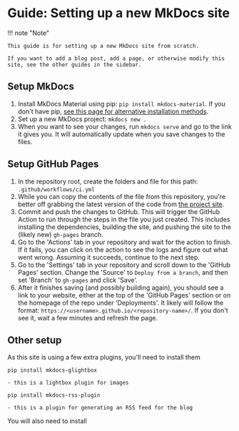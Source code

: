 # Guide: Setting up a new MkDocs site

!!! note "Note"

    This guide is for setting up a new MkDocs site from scratch. 
    
    If you want to add a blog post, add a page, or otherwise modify this site, see the other guides in the sidebar.


## Setup MkDocs

1. Install MkDocs Material using pip: `pip install mkdocs-material`. If you don't have pip, [see this page for alternative installation methods](https://squidfunk.github.io/mkdocs-material/getting-started/).
2. Set up a new MkDocs project: `mkdocs new .`
3. When you want to see your changes, run `mkdocs serve` and go to the link it gives you. It will automatically update when you save changes to the files.

## Setup GitHub Pages

1. In the repository root, create the folders and file for this path: `.github/workflows/ci.yml`
2. While you can copy the contents of the file from this repository, you're better off grabbing the latest version of the code from [the project site](https://squidfunk.github.io/mkdocs-material/publishing-your-site/).
3. Commit and push the changes to GitHub. This will trigger the GitHub Action to run through the steps in the file you just created. This includes installing the dependencies, building the site, and pushing the site to the (likely new) `gh-pages` branch.
4. Go to the 'Actions' tab in your repository and wait for the action to finish. If it fails, you can click on the action to see the logs and figure out what went wrong. Assuming it succeeds, continue to the next step.
5. Go to the 'Settings' tab in your repository and scroll down to the 'GitHub Pages' section. Change the 'Source' to  `Deploy from a branch`, and then set 'Branch' to `gh-pages` and click 'Save'. 
6. After it finishes saving (and possibly building again), you should see a link to your website, either at the top of the 'GitHub Pages' section or on the homepage of the repo under 'Deployments'. It likely will follow the format: `https://<username>.github.io/<repository-name>/`. If you don't see it, wait a few minutes and refresh the page.



## Other setup

As this site is using a few extra plugins, you'll need to install them

`pip install mkdocs-glightbox`

    - this is a lightbox plugin for images

<!-- `pip install "mkdocs-material[imaging]"`

        # Windows installation is failing, skipping for now

    - this is a plugin for resizing images and generating cards for social media -->

`pip install mkdocs-rss-plugin`

    - this is a plugin for generating an RSS feed for the blog

You will also need to install 